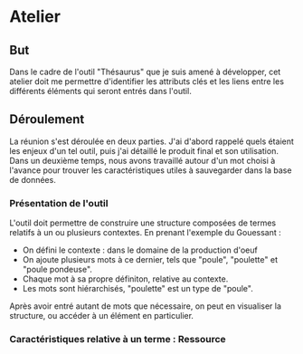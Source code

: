 # Atelier

## But

Dans le cadre de l'outil "Thésaurus" que je suis amené à développer, cet atelier doit me permettre d'identifier les attributs clés et les liens entre les différents éléments qui seront entrés dans l'outil.

## Déroulement

La réunion s'est déroulée en deux parties.
J'ai d'abord rappelé quels étaient les enjeux d'un tel outil, puis j'ai détaillé le produit final et son utilisation.
Dans un deuxième temps, nous avons travaillé autour d'un mot choisi à l'avance pour trouver les caractéristiques utiles à sauvegarder dans la base de données.

### Présentation de l'outil

L'outil doit permettre de construire une structure composées de termes relatifs à un ou plusieurs contextes.
En prenant l'exemple du Gouessant :

  - On défini le contexte : dans le domaine de la production d'oeuf
  - On ajoute plusieurs mots à ce dernier, tels que "poule", "poulette" et "poule pondeuse".
  - Chaque mot à sa propre définiton, relative au contexte.
  - Les mots sont hiérarchisés, "poulette" est un type de "poule".
  
Après avoir entré autant de mots que nécessaire, on peut en visualiser la structure, ou accéder à un élément en particulier.
 

### Caractéristiques relative à un terme : Ressource

